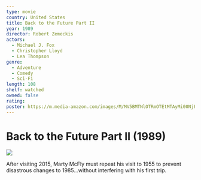 ```yaml
---
type: movie
country: United States
title: Back to the Future Part II
year: 1989
director: Robert Zemeckis
actors:
  - Michael J. Fox
  - Christopher Lloyd
  - Lea Thompson
genre:
  - Adventure
  - Comedy
  - Sci-Fi
length: 108
shelf: watched
owned: false
rating:
poster: https://m.media-amazon.com/images/M/MV5BMTNlOTRmOTEtMTAyMi00NjFiLTk3NDMtNWI0YzA3ZTZlYjZiXkEyXkFqcGc@._V1_SX300.jpg
---
```


# Back to the Future Part II (1989)

![](https://m.media-amazon.com/images/M/MV5BMTNlOTRmOTEtMTAyMi00NjFiLTk3NDMtNWI0YzA3ZTZlYjZiXkEyXkFqcGc@._V1_SX300.jpg)

After visiting 2015, Marty McFly must repeat his visit to 1955 to prevent disastrous changes to 1985...without interfering with his first trip.